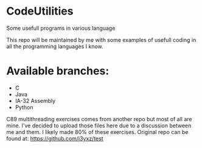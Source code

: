 # CodeUtilities
Some usefull programs in various language 

This repo will be maintained by me with some examples of usefull coding in all the programming
languages I know. 

# Available branches:
- C
- Java
- IA-32 Assembly
- Python

C89 multithreading exercises comes from another repo but most of all are mine. I've decided to upload those files here due to a discussion between me and them. I likely made 80% of these exercises. Original repo can be found at: https://github.com/j3yxz/test
